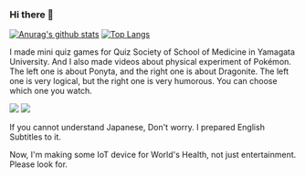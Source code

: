 ### Hi there 👋
[![Anurag's github stats](https://github-readme-stats.vercel.app/api?username=MorleyJune&show_icons=true&theme=tokyonight)](https://github.com/MorleyJune/github-readme-stats)
[![Top Langs](https://github-readme-stats.vercel.app/api/top-langs/?username=MorleyJune&theme=tokyonight&langs_count=4&layout=compact)](https://github.com/anuraghazra/github-readme-stats)
<!--
**MorleyJune/MorleyJune** is a ✨ _special_ ✨ repository because its `README.md` (this file) appears on your GitHub profile.

Here are some ideas to get you started:

- 🔭 I’m currently working on ...
- 🌱 I’m currently learning ...
- 👯 I’m looking to collaborate on ...
- 🤔 I’m looking for help with ...
- 💬 Ask me about ...
- 📫 How to reach me: ...
- 😄 Pronouns: ...
- ⚡ Fun fact: ...
-->

I made mini quiz games for Quiz Society of School of Medicine in Yamagata University.
And I also made videos about physical experiment of Pokémon.
The left one is about Ponyta, and the right one is about Dragonite.
The left one is very logical, but the right one is very humorous.
You can choose which one you watch. 

[![](http://img.youtube.com/vi/XcaR6EtB-vM/0.jpg)](http://www.youtube.com/watch?v=XcaR6EtB-vM "Ponyta")
[![](http://img.youtube.com/vi/HACRlFimfkE/0.jpg)](http://www.youtube.com/watch?v=HACRlFimfkE "Dragonite")

If you cannot understand Japanese, Don't worry. I prepared English Subtitles to it.

Now, I'm making some IoT device for World's Health, not just entertainment.
Please look for.
